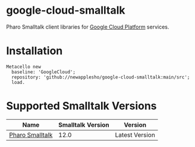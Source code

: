 # google-cloud-smalltalk

Pharo Smalltalk client libraries for [Google Cloud Platform](https://cloud.google.com/) services.

# Installation

```
Metacello new
  baseline: 'GoogleCloud';
  repository: 'github://newapplesho/google-cloud-smalltalk:main/src';
  load.
```

# Supported Smalltalk Versions

| Name                                 | Smalltalk Version | Version        |
| ------------------------------------ | ----------------- | -------------- |
| [Pharo Smalltalk](http://pharo.org/) | 12.0              | Latest Version |
